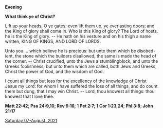 **Evening**

**What think ye of Christ?**
 
Lift up your heads, O ye gates; even lift them up, ye everlasting doors; and the King of glory shall come in. Who is this King of glory? The Lord of hosts, he is the King of glory. -- He hath on his vesture and on his thigh a name written, KING OF KINGS, AND LORD OF LORDS.
 
Unto you ... which believe he is precious: but unto them which be disobed-ient, the stone which the builders disallowed, the same is made the head of the corner. -- Christ crucified, unto the Jews a stumblingblock, and unto the Greeks foolishness; but unto them which are called, both Jews and Greeks, Christ the power of God, and the wisdom of God.
 
I count all things but loss for the excellency of the knowledge of Christ Jesus my Lord: for whom I have suffered the loss of all things, and do count them but dung, that I may win Christ. -- Lord, thou knowest all things: thou knowest that I love thee.  

**Matt 22:42; Psa 24:9,10; Rev 9:16; 1 Pet 2:7; 1 Cor 1:23,24; Phl 3:8; John 21:17**

[Saturday 07-August, 2021](https://t.me/daily_light)
